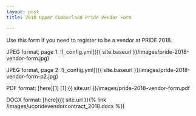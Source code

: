 ```yaml
---
layout: post
title: 2018 Upper Cumberland Pride Vendor Form

---
```


Use this form if you need to register to be a vendor at PRIDE 2018.

JPEG format, page 1:
![_config.yml]({{ site.baseurl }}/images/pride-2018-vendor-form.jpg)

JPEG format, page 2:
![_config.yml]({{ site.baseurl }}/images/pride-2018-vendor-form-p2.jpg)

PDF format: [here][1]
[1]:{{ site.url }}/images/pride-2018-vendor-form.pdf

DOCX format: [here]({{ site.url }}{% link /images/ucpridevendorcontract_2018.docx %})

